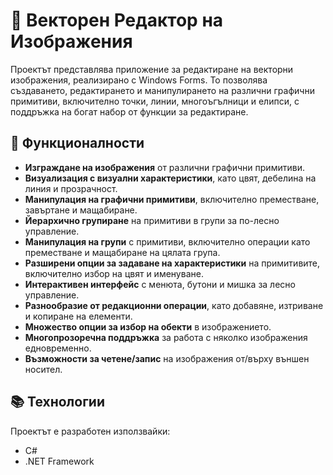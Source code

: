 # 🎨 Векторен Редактор на Изображения

Проектът представлява приложение за редактиране на векторни изображения, реализирано с Windows Forms. То позволява създаването, редактирането и манипулирането на различни графични примитиви, включително точки, линии, многоъгълници и елипси, с поддръжка на богат набор от функции за редактиране.

## 🚀 Функционалности

- **Изграждане на изображения** от различни графични примитиви.
- **Визуализация с визуални характеристики**, като цвят, дебелина на линия и прозрачност.
- **Манипулация на графични примитиви**, включително преместване, завъртане и мащабиране.
- **Йерархично групиране** на примитиви в групи за по-лесно управление.
- **Манипулация на групи** с примитиви, включително операции като преместване и мащабиране на цялата група.
- **Разширени опции за задаване на характеристики** на примитивите, включително избор на цвят и именуване.
- **Интерактивен интерфейс** с менюта, бутони и мишка за лесно управление.
- **Разнообразие от редакционни операции**, като добавяне, изтриване и копиране на елементи.
- **Множество опции за избор на обекти** в изображението.
- **Многопрозоречна поддръжка** за работа с няколко изображения едновременно.
- **Възможности за четене/запис** на изображения от/върху външен носител.

## 📚 Технологии

Проектът е разработен използвайки:

- C#
- .NET Framework

